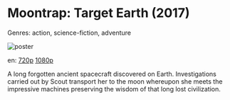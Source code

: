 # Moontrap: Target Earth (2017)

Genres: action, science-fiction, adventure

![poster](http://image.tmdb.org/t/p/w500/cqMH1aIvOUjeF9S0fog0zdntHtH.jpg)

en:
  [720p](magnet:?xt=urn:btih:159B2CFBC44B07B373F3D02C8A48AD6D643120EE&tr=udp://glotorrents.pw:6969/announce&tr=udp://tracker.opentrackr.org:1337/announce&tr=udp://torrent.gresille.org:80/announce&tr=udp://tracker.openbittorrent.com:80&tr=udp://tracker.coppersurfer.tk:6969&tr=udp://tracker.leechers-paradise.org:6969&tr=udp://p4p.arenabg.ch:1337&tr=udp://tracker.internetwarriors.net:1337)
  [1080p](magnet:?xt=urn:btih:A533A28589C8DA2CFE5DFE85132952515320956F&tr=udp://glotorrents.pw:6969/announce&tr=udp://tracker.opentrackr.org:1337/announce&tr=udp://torrent.gresille.org:80/announce&tr=udp://tracker.openbittorrent.com:80&tr=udp://tracker.coppersurfer.tk:6969&tr=udp://tracker.leechers-paradise.org:6969&tr=udp://p4p.arenabg.ch:1337&tr=udp://tracker.internetwarriors.net:1337)
  


A long forgotten ancient spacecraft discovered on Earth. Investigations carried out by Scout transport her to the moon whereupon she meets the impressive machines preserving the wisdom of that long lost civilization.